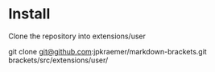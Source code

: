 # Install

Clone the repository into extensions/user

  git clone git@github.com:jpkraemer/markdown-brackets.git brackets/src/extensions/user/
